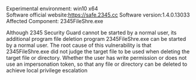 Experimental environment: win10 x64    
Software official website:https://safe.2345.cc
Software version:1.4.0.13033
Affected Component: 2345FileShre.exe
  
Although 2345 Security Guard cannot be started by a normal user, its additional program file deletion program 2345FileShre.exe can be started by a normal user. The root cause of this vulnerability is that 2345FileShre.exe did not judge the target file to be used when deleting the target file or directory. Whether the user has write permission or does not use an impersonation token, so that any file or directory can be deleted to achieve local privilege escalation
